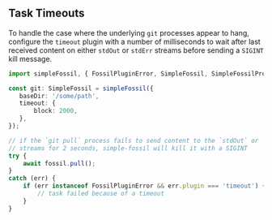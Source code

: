 ## Task Timeouts

To handle the case where the underlying `git` processes appear to hang, configure the
`timeout` plugin with a number of milliseconds to wait after last received content on either
`stdOut` or `stdErr` streams before sending a `SIGINT` kill message.

```typescript
import simpleFossil, { FossilPluginError, SimpleFossil, SimpleFossilProgressEvent } from 'simple-fossil';

const git: SimpleFossil = simpleFossil({
   baseDir: '/some/path', 
   timeout: {
       block: 2000,
   },
});

// if the `git pull` process fails to send content to the `stdOut` or `stdErr`
// streams for 2 seconds, simple-fossil will kill it with a SIGINT
try {
    await fossil.pull();
}
catch (err) {
    if (err instanceof FossilPluginError && err.plugin === 'timeout') {
        // task failed because of a timeout
    }
}
```
